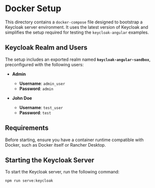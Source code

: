 # Docker Setup

This directory contains a `docker-compose` file designed to bootstrap a Keycloak server environment. It uses the latest version of Keycloak and simplifies the setup required for testing the `keycloak-angular` examples.

## Keycloak Realm and Users

The setup includes an exported realm named **`keycloak-angular-sandbox`**, preconfigured with the following users:

- **Admin**

  - **Username**: `admin_user`
  - **Password**: `admin`

- **John Doe**
  - **Username**: `test_user`
  - **Password**: `test`

## Requirements

Before starting, ensure you have a container runtime compatible with Docker, such as Docker itself or Rancher Desktop.

## Starting the Keycloak Server

To start the Keycloak server, run the following command:

```bash
npm run serve:keycloak
```
